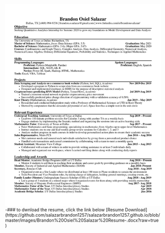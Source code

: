 

<img src="images/Brandon Osiel Salazar Resume - Copy (2) - Copy-1.png"/>
-### to dwnload the resume, click the link below
[Resume Download](https://github.com/salazarbrandon1257/salazarbrandon1257.github.io/blob/master/images/Brandon%20Osiel%20Salazar%20Resume-.docx?raw=true
)
